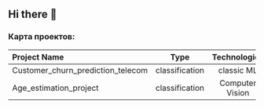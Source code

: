 ## Hi there 👋

### Карта проектов:
|Project Name|Type|Technologies|
|:-|:-:|:-:|
|Customer_churn_prediction_telecom|classification|classic ML
|Age_estimation_project|classification|Computer Vision|

<!--
**Grinef/Grinef** is a ✨ _special_ ✨ repository because its `README.md` (this file) appears on your GitHub profile.

Here are some ideas to get you started:

- 🔭 I’m currently working on ...
- 🌱 I’m currently learning ...
- 👯 I’m looking to collaborate on ...
- 🤔 I’m looking for help with ...
- 💬 Ask me about ...
- 📫 How to reach me: ...
- 😄 Pronouns: ...
- ⚡ Fun fact: ...
-->
